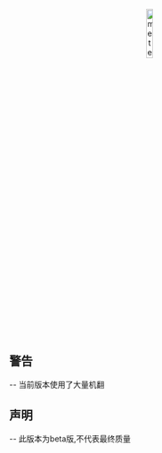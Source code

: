 
<p align="center">
<img src="https://meteorclient.com/icon.png" alt="meteor-client-logo" width="15%"/>
</p>

## 警告
-- 当前版本使用了大量机翻
## 声明
-- 此版本为beta版,不代表最终质量
